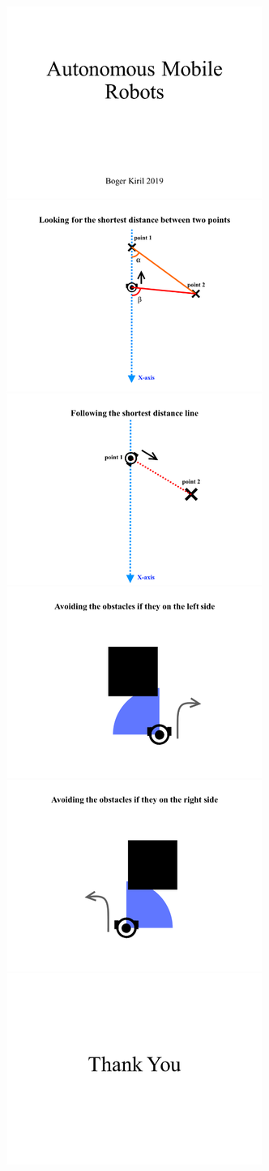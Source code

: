 <img src="pres_images/slide1.PNG" />
<img src="pres_images/slide2.PNG" />
<img src="pres_images/slide3.PNG" />
<img src="pres_images/slide4.PNG" />
<img src="pres_images/slide5.PNG" />
<img src="pres_images/slide6.PNG" />
